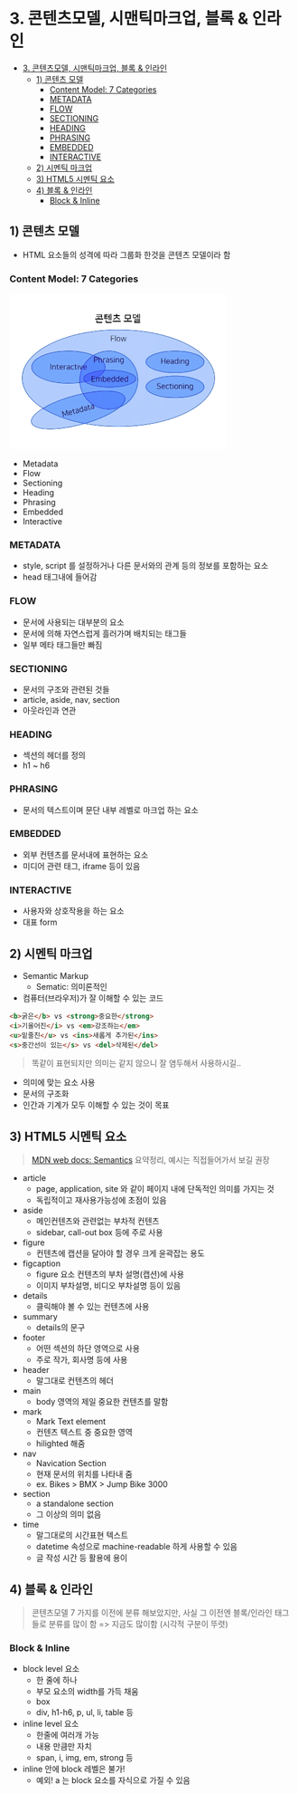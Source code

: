 # 3. 콘텐츠모델, 시맨틱마크업, 블록 & 인라인

- [3. 콘텐츠모델, 시맨틱마크업, 블록 & 인라인](#3-콘텐츠모델-시맨틱마크업-블록--인라인)
  - [1) 콘텐츠 모델](#1-콘텐츠-모델)
    - [Content Model: 7 Categories](#content-model-7-categories)
    - [METADATA](#metadata)
    - [FLOW](#flow)
    - [SECTIONING](#sectioning)
    - [HEADING](#heading)
    - [PHRASING](#phrasing)
    - [EMBEDDED](#embedded)
    - [INTERACTIVE](#interactive)
  - [2) 시멘틱 마크업](#2-시멘틱-마크업)
  - [3) HTML5 시멘틱 요소](#3-html5-시멘틱-요소)
  - [4) 블록 & 인라인](#4-블록--인라인)
    - [Block & Inline](#block--inline)

## 1) 콘텐츠 모델

- HTML 요소들의 성격에 따라 그룹화 한것을 콘텐츠 모델이라 함

### Content Model: 7 Categories

![콘텐츠 모델 다이어그램](./assets/content-model-diagram.png)

- Metadata
- Flow
- Sectioning
- Heading
- Phrasing
- Embedded
- Interactive

### METADATA

- style, script 를 설정하거나 다른 문서와의 관계 등의 정보를 포함하는 요소
- head 태그내에 들어감

### FLOW

- 문서에 사용되는 대부분의 요소
- 문서에 의해 자연스럽게 흘러가며 배치되는 태그들
- 일부 메타 태그들만 빠짐

### SECTIONING

- 문서의 구조와 관련된 것들
- article, aside, nav, section
- 아웃라인과 연관

### HEADING

- 섹션의 헤더를 정의
- h1 ~ h6

### PHRASING

- 문서의 텍스트이며 문단 내부 레벨로 마크업 하는 요소

### EMBEDDED

- 외부 컨텐츠를 문서내에 표현하는 요소
- 미디어 관련 태그, iframe 등이 있음

### INTERACTIVE

- 사용자와 상호작용을 하는 요소
- 대표 form

## 2) 시멘틱 마크업

- Semantic Markup
  - Sematic: 의미론적인
- 컴퓨터(브라우저)가 잘 이해할 수 있는 코드

```html
<b>굵은</b> vs <strong>중요한</strong>
<i>기울어진</i> vs <em>강조하는</em>
<u>밑줄친</u> vs <ins>새롭게 추가된</ins>
<s>중간선이 있는</s> vs <del>삭제된</del>
```

> 똑같이 표현되지만 의미는 같지 않으니 잘 염두해서 사용하시길..

- 의미에 맞는 요소 사용
- 문서의 구조화
- 인간과 기계가 모두 이해할 수 있는 것이 목표

## 3) HTML5 시멘틱 요소

> [MDN web docs: Semantics](https://developer.mozilla.org/en-US/docs/Glossary/Semantics) 요약정리, 예시는 직접들어가서 보길 권장

- article
  - page, application, site 와 같이 페이지 내에 단독적인 의미를 가지는 것
  - 독립적이고 재사용가능성에 초점이 있음
- aside
  - 메인컨텐츠와 관련없는 부차적 컨텐츠
  - sidebar, call-out box 등에 주로 사용
- figure
  - 컨텐츠에 캡션을 달아야 할 경우 크게 윤곽잡는 용도
- figcaption
  - figure 요소 컨텐츠의 부차 설명(캡션)에 사용
  - 이미지 부차설명, 비디오 부차설명 등이 있음
- details
  - 클릭해야 볼 수 있는 컨텐츠에 사용
- summary
  - details의 문구
- footer
  - 어떤 섹션의 하단 영역으로 사용
  - 주로 작가, 회사명 등에 사용
- header
  - 말그대로 컨텐츠의 헤더
- main
  - body 영역의 제일 중요한 컨텐츠를 말함
- mark
  - Mark Text element
  - 컨텐츠 텍스트 중 중요한 영역
  - hilighted 해줌
- nav
  - Navication Section
  - 현재 문서의 위치를 나타내 줌
  - ex. Bikes > BMX > Jump Bike 3000
- section
  - a standalone section
  - 그 이상의 의미 없음
- time
  - 말그대로의 시간표현 텍스트
  - datetime 속성으로 machine-readable 하게 사용할 수 있음
  - 글 작성 시간 등 활용에 용이
  
## 4) 블록 & 인라인

> 콘텐츠모델 7 가지를 이전에 분류 해보았지만, 사실 그 이전엔 블록/인라인 태그들로 분류를 많이 함 => 지금도 많이함 (시각적 구분이 뚜렷)

### Block & Inline

- block level 요소
  - 한 줄에 하나
  - 부모 요소의 width를 가득 채움 
  - box
  - div, h1-h6, p, ul, li, table 등
- inline level 요소
  - 한줄에 여러개 가능
  - 내용 만큼만 자치
  - span, i, img, em, strong 등
- inline 안에 block 레벨은 불가!
  - 예외! a 는 block 요소를 자식으로 가질 수 있음

